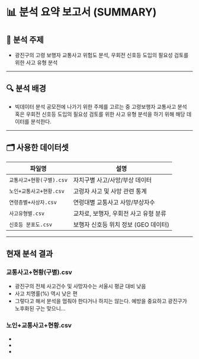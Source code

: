 # 📊 분석 요약 보고서 (SUMMARY)

## 📌 분석 주제
- 광진구의 고령 보행자 교통사고 위험도 분석, 우회전 신호등 도입의 필요성 검토를 위한 사고 유형 분석

---

## 🔍 분석 배경
- 빅데이터 분석 공모전에 나가기 위한 주제를 고르는 중 고령보행자 교통사고 분석 혹은 우회전 신호등 도입의 필요성 검토를 위한 사고 유형 분석을 하기 위해 해당 데이터를 분석한다.
---

## 🗂 사용한 데이터셋

| 파일명 | 설명 |
|--------|------|
| `교통사고+현황(구별).csv` | 자치구별 사고/사망/부상 데이터 |
| `노인+교통사고+현황.csv` | 고령자 사고 및 사망 관련 통계 |
| `연령층별+사상자.csv` | 연령대별 교통사고 사망/부상자수 |
| `사고유형별.csv` | 교차로, 보행자, 우회전 사고 유형 분류 |
| `신호등 분포도.csv` | 보행자 신호등 위치 정보 (GEO 데이터) |

---

## 현재 분석 결과

### 교통사고+현황(구별).csv
- 광진구의 전체 사고건수 및 사망자수는 서울시 평균 대비 낮음
- 사고 치명률(%) 역시 낮은 편 
- 그렇다고 해서 분석을 멈춰야 한다거나 하지는 않는다. 예방을 중요하고 광진구가 노후화된 구는 맞으니...

### 노인+교통사고+현황.csv
-
-
-
